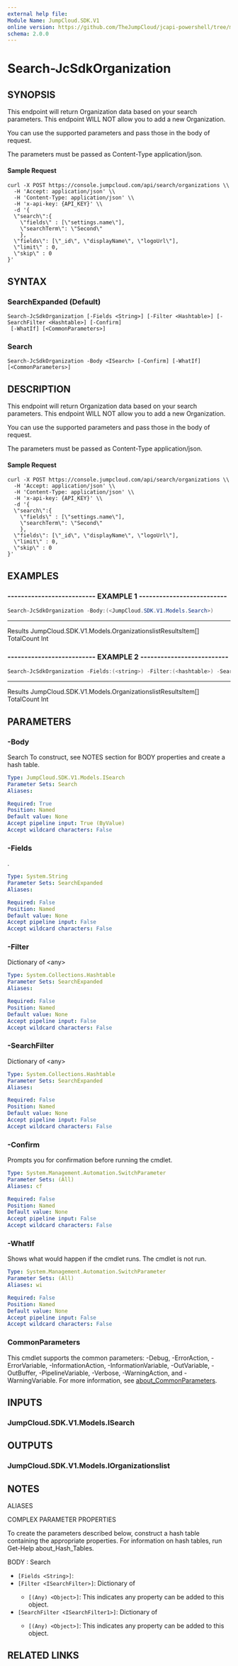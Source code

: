 ```yaml
---
external help file:
Module Name: JumpCloud.SDK.V1
online version: https://github.com/TheJumpCloud/jcapi-powershell/tree/master/SDKs/PowerShell/JumpCloud.SDK.V1/docs/exports/Search-JcSdkOrganization.md
schema: 2.0.0
---
```


# Search-JcSdkOrganization

## SYNOPSIS
This endpoint will return Organization data based on your search parameters.
This endpoint WILL NOT allow you to add a new Organization.

You can use the supported parameters and pass those in the body of request.

The parameters must be passed as Content-Type application/json.


#### Sample Request
```
curl -X POST https://console.jumpcloud.com/api/search/organizations \\
  -H 'Accept: application/json' \\
  -H 'Content-Type: application/json' \\
  -H 'x-api-key: {API_KEY}' \\
  -d '{
  \"search\":{
    \"fields\" : [\"settings.name\"],
    \"searchTerm\": \"Second\"
    },
  \"fields\": [\"_id\", \"displayName\", \"logoUrl\"],
  \"limit\" : 0,
  \"skip\" : 0
}'
```

## SYNTAX

### SearchExpanded (Default)
```
Search-JcSdkOrganization [-Fields <String>] [-Filter <Hashtable>] [-SearchFilter <Hashtable>] [-Confirm]
 [-WhatIf] [<CommonParameters>]
```

### Search
```
Search-JcSdkOrganization -Body <ISearch> [-Confirm] [-WhatIf] [<CommonParameters>]
```

## DESCRIPTION
This endpoint will return Organization data based on your search parameters.
This endpoint WILL NOT allow you to add a new Organization.

You can use the supported parameters and pass those in the body of request.

The parameters must be passed as Content-Type application/json.


#### Sample Request
```
curl -X POST https://console.jumpcloud.com/api/search/organizations \\
  -H 'Accept: application/json' \\
  -H 'Content-Type: application/json' \\
  -H 'x-api-key: {API_KEY}' \\
  -d '{
  \"search\":{
    \"fields\" : [\"settings.name\"],
    \"searchTerm\": \"Second\"
    },
  \"fields\": [\"_id\", \"displayName\", \"logoUrl\"],
  \"limit\" : 0,
  \"skip\" : 0
}'
```

## EXAMPLES

### -------------------------- EXAMPLE 1 --------------------------
```powershell
Search-JcSdkOrganization -Body:(<JumpCloud.SDK.V1.Models.Search>)
```

----       ----------
Results    JumpCloud.SDK.V1.Models.OrganizationslistResultsItem[]
TotalCount Int

### -------------------------- EXAMPLE 2 --------------------------
```powershell
Search-JcSdkOrganization -Fields:(<string>) -Filter:(<hashtable>) -SearchFilter:(<hashtable>)
```

----       ----------
Results    JumpCloud.SDK.V1.Models.OrganizationslistResultsItem[]
TotalCount Int

## PARAMETERS

### -Body
Search
To construct, see NOTES section for BODY properties and create a hash table.

```yaml
Type: JumpCloud.SDK.V1.Models.ISearch
Parameter Sets: Search
Aliases:

Required: True
Position: Named
Default value: None
Accept pipeline input: True (ByValue)
Accept wildcard characters: False
```

### -Fields
.

```yaml
Type: System.String
Parameter Sets: SearchExpanded
Aliases:

Required: False
Position: Named
Default value: None
Accept pipeline input: False
Accept wildcard characters: False
```

### -Filter
Dictionary of \<any\>

```yaml
Type: System.Collections.Hashtable
Parameter Sets: SearchExpanded
Aliases:

Required: False
Position: Named
Default value: None
Accept pipeline input: False
Accept wildcard characters: False
```

### -SearchFilter
Dictionary of \<any\>

```yaml
Type: System.Collections.Hashtable
Parameter Sets: SearchExpanded
Aliases:

Required: False
Position: Named
Default value: None
Accept pipeline input: False
Accept wildcard characters: False
```

### -Confirm
Prompts you for confirmation before running the cmdlet.

```yaml
Type: System.Management.Automation.SwitchParameter
Parameter Sets: (All)
Aliases: cf

Required: False
Position: Named
Default value: None
Accept pipeline input: False
Accept wildcard characters: False
```

### -WhatIf
Shows what would happen if the cmdlet runs.
The cmdlet is not run.

```yaml
Type: System.Management.Automation.SwitchParameter
Parameter Sets: (All)
Aliases: wi

Required: False
Position: Named
Default value: None
Accept pipeline input: False
Accept wildcard characters: False
```

### CommonParameters
This cmdlet supports the common parameters: -Debug, -ErrorAction, -ErrorVariable, -InformationAction, -InformationVariable, -OutVariable, -OutBuffer, -PipelineVariable, -Verbose, -WarningAction, and -WarningVariable. For more information, see [about_CommonParameters](http://go.microsoft.com/fwlink/?LinkID=113216).

## INPUTS

### JumpCloud.SDK.V1.Models.ISearch

## OUTPUTS

### JumpCloud.SDK.V1.Models.IOrganizationslist

## NOTES

ALIASES

COMPLEX PARAMETER PROPERTIES

To create the parameters described below, construct a hash table containing the appropriate properties. For information on hash tables, run Get-Help about_Hash_Tables.


BODY <ISearch>: Search
  - `[Fields <String>]`: 
  - `[Filter <ISearchFilter>]`: Dictionary of <any>
    - `[(Any) <Object>]`: This indicates any property can be added to this object.
  - `[SearchFilter <ISearchFilter1>]`: Dictionary of <any>
    - `[(Any) <Object>]`: This indicates any property can be added to this object.

## RELATED LINKS


